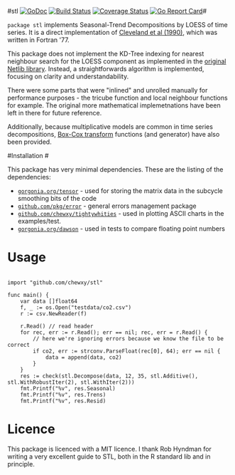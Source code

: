 #stl [![GoDoc](https://godoc.org/github.com/chewxy/stl?status.svg)](https://godoc.org/github.com/chewxy/stl) [![Build Status](https://travis-ci.org/chewxy/stl.svg?branch=master)](https://travis-ci.org/chewxy/stl) [![Coverage Status](https://coveralls.io/repos/github/chewxy/stl/badge.png)](https://coveralls.io/github/chewxy/stl) [![Go Report Card](https://goreportcard.com/badge/github.com/chewxy/stl)](https://goreportcard.com/report/github.com/chewxy/stl)#

`package stl` implements Seasonal-Trend Decompositions by LOESS of time series. It is a direct implementation of [Cleveland et al (1990)](https://search.proquest.com/openview/cc5001e8a0978a6c029ae9a41af00f21/1?pq-origsite=gscholar&cbl=105444), which was written in Fortran '77. 

This package does not implement the KD-Tree indexing for nearest neighbour search for the LOESS component as implemented in the [original Netlib library](http://www.netlib.org/a/stl). Instead, a straightforwards algorithm is implemented, focusing on clarity and understandability.

There were some parts that were "inlined" and unrolled manually for performance purposes - the tricube function and local neighbour functions for example. The original more mathematical implemetnations have been left in there for future reference. 

Additionally, because multiplicative models are common in time series decompositions, [Box-Cox transform](https://en.wikipedia.org/wiki/Power_transform#Box%E2%80%93Cox_transformation) functions (and generator) have also been provided.

#Installation #

This package has very minimal dependencies. These are the listing of the dependencies:

* [`gorgonia.org/tensor`](https://github.com/gorgonia/tensor) - used for storing the matrix data in the subcycle smoothing bits of the code
* [`github.com/pkg/error`](https://github.com/pkg/error) - general errors management package
* [`github.com/chewxy/tightywhities`](https://github.com/chewxy/tightywhities) - used in plotting ASCII charts in the examples/test.
* [`gorgonia.org/dawson`](https://github.com/gorgonia/dawson) - used in tests to compare floating point numbers

# Usage #

```

import "github.com/chewxy/stl"

func main() {
	var data []float64
	f, _ := os.Open("testdata/co2.csv")
	r := csv.NewReader(f)

	r.Read() // read header
	for rec, err := r.Read(); err == nil; rec, err = r.Read() {
		// here we're ignoring errors because we know the file to be correct
		if co2, err := strconv.ParseFloat(rec[0], 64); err == nil {
			data = append(data, co2)
		}
	}
	res := check(stl.Decompose(data, 12, 35, stl.Additive(), stl.WithRobustIter(2), stl.WithIter(2)))
	fmt.Printf("%v", res.Seasonal)
	fmt.Printf("%v", res.Trens)
	fmt.Printf("%v", res.Resid)

```

# Licence #
 
This package is licenced with a MIT licence. I thank Rob Hyndman for writing a very excellent guide to STL, both in the R standard lib and in principle.